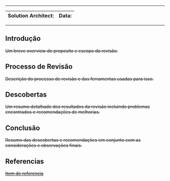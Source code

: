 
---

|**Solution Architect:**|**Data**:|
|---|---|

---

## Introdução

~~Um breve overview do proposito e escopo da revisão.~~

## Processo de Revisão

~~Descrição do processo de revisão e das ferramentas usadas para isso.~~

## Descobertas

~~Um resumo detalhado dos resultados da revisão incluindo problemas encontrados e recomendações de melhorias.~~

## Conclusão

~~Resumo das descobertas e recomendações em conjunto com as considerações e observações finais.~~

## Referencias

[~~Item de referencia~~](#)